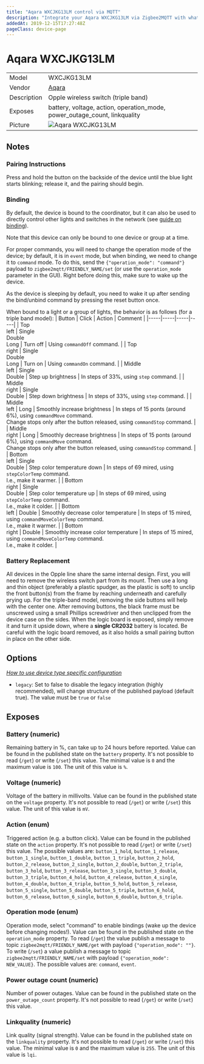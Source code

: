 ```yaml
---
title: "Aqara WXCJKG13LM control via MQTT"
description: "Integrate your Aqara WXCJKG13LM via Zigbee2MQTT with whatever smart home infrastructure you are using without the vendor's bridge or gateway."
addedAt: 2019-12-15T17:27:48Z
pageClass: device-page
---
```


<!-- !!!! -->
<!-- ATTENTION: This file is auto-generated through docgen! -->
<!-- You can only edit the "Notes"-Section between the two comment lines "Notes BEGIN" and "Notes END". -->
<!-- Do not use h1 or h2 heading within "## Notes"-Section. -->
<!-- !!!! -->

# Aqara WXCJKG13LM

|     |     |
|-----|-----|
| Model | WXCJKG13LM  |
| Vendor  | [Aqara](/supported-devices/#v=Aqara)  |
| Description | Opple wireless switch (triple band) |
| Exposes | battery, voltage, action, operation_mode, power_outage_count, linkquality |
| Picture | ![Aqara WXCJKG13LM](https://www.zigbee2mqtt.io/images/devices/WXCJKG13LM.png) |


<!-- Notes BEGIN: You can edit here. Add "## Notes" headline if not already present. -->
## Notes

### Pairing Instructions
Press and hold the button on the backside of the device until the blue light starts blinking; release it, and the pairing should begin.

### Binding
By default, the device is bound to the coordinator, but it can also be used to directly control other lights and switches in the network (see [guide on binding](https://www.zigbee2mqtt.io/guide/usage/binding.html)).

Note that this device can only be bound to one device or group at a time.

For proper commands, you will need to change the operation mode of the device; by default, it is in `event` mode, but when binding, we need to change it to `command` mode.
To do this, send the `{"operation_mode": "command"}` payload to `zigbee2mqtt/FRIENDLY_NAME/set` (or use the `operation_mode` parameter in the GUI). Right before doing this, make sure to wake up the device.

As the device is sleeping by default, you need to wake it up after sending the bind/unbind command by pressing the reset button once.

When bound to a light or a group of lights, the behavior is as follows (for a triple band model):
| Button | Click | Action | Comment |
|-----|-----|-----|-----|
| Top<br>left | Single<br>Double<br>Long  | Turn off | Using `commandOff` command. |
| Top<br>right | Single<br>Double<br>Long  | Turn on | Using `commandOn` command. |
| Middle<br>left | Single<br>Double | Step up brightness | In steps of 33%, using `step` command. |
| Middle<br>right | Single<br>Double | Step down brightness | In steps of 33%, using `step` command. |
| Middle<br>left | Long | Smoothly increase brightness | In steps of 15 ponts (around 6%), using `commandMove` command.<br>Change stops only after the button released, using `commandStop` command. |
| Middle<br>right | Long | Smoothly decrease brightness | In steps of 15 ponts (around 6%), using `commandMove` command.<br>Change stops only after the button released, using `commandStop` command. |
| Bottom<br>left | Single<br>Double | Step color temperature down | In steps of 69 mired, using `stepColorTemp` command.<br>I.e., make it warmer. |
| Bottom<br>right | Single<br>Double | Step color temperature up | In steps of 69 mired, using `stepColorTemp` command.<br>I.e., make it colder. |
| Bottom<br>left | Double | Smoothly decrease color temperature | In steps of 15 mired, using `commandMoveColorTemp` command.<br>I.e., make it warmer. |
| Bottom<br>right | Double | Smoothly increase color temperature | In steps of 15 mired, using `commandMoveColorTemp` command.<br>I.e., make it colder. |

### Battery Replacement
All devices in the Opple line share the same internal design. First, you will need to remove the wireless switch part from its mount.
Then use a long and thin object (preferably a plastic spudger, as the plastic is soft) to unclip the front button(s) from the frame by reaching underneath and carefully prying up.
For the triple-band model, removing the side buttons will help with the center one. After removing buttons, the black frame must be unscrewed using a small Phillips screwdriver and then unclipped from the device case on the sides.
When the logic board is exposed, simply remove it and turn it upside down, where a **single CR2032** battery is located. Be careful with the logic board removed, as it also holds a small pairing button in place on the other side.
<!-- Notes END: Do not edit below this line -->



## Options
*[How to use device type specific configuration](../guide/configuration/devices-groups.md#specific-device-options)*

* `legacy`: Set to false to disable the legacy integration (highly recommended), will change structure of the published payload (default true). The value must be `true` or `false`


## Exposes

### Battery (numeric)
Remaining battery in %, can take up to 24 hours before reported.
Value can be found in the published state on the `battery` property.
It's not possible to read (`/get`) or write (`/set`) this value.
The minimal value is `0` and the maximum value is `100`.
The unit of this value is `%`.

### Voltage (numeric)
Voltage of the battery in millivolts.
Value can be found in the published state on the `voltage` property.
It's not possible to read (`/get`) or write (`/set`) this value.
The unit of this value is `mV`.

### Action (enum)
Triggered action (e.g. a button click).
Value can be found in the published state on the `action` property.
It's not possible to read (`/get`) or write (`/set`) this value.
The possible values are: `button_1_hold`, `button_1_release`, `button_1_single`, `button_1_double`, `button_1_triple`, `button_2_hold`, `button_2_release`, `button_2_single`, `button_2_double`, `button_2_triple`, `button_3_hold`, `button_3_release`, `button_3_single`, `button_3_double`, `button_3_triple`, `button_4_hold`, `button_4_release`, `button_4_single`, `button_4_double`, `button_4_triple`, `button_5_hold`, `button_5_release`, `button_5_single`, `button_5_double`, `button_5_triple`, `button_6_hold`, `button_6_release`, `button_6_single`, `button_6_double`, `button_6_triple`.

### Operation mode (enum)
Operation mode, select "command" to enable bindings (wake up the device before changing modes!).
Value can be found in the published state on the `operation_mode` property.
To read (`/get`) the value publish a message to topic `zigbee2mqtt/FRIENDLY_NAME/get` with payload `{"operation_mode": ""}`.
To write (`/set`) a value publish a message to topic `zigbee2mqtt/FRIENDLY_NAME/set` with payload `{"operation_mode": NEW_VALUE}`.
The possible values are: `command`, `event`.

### Power outage count (numeric)
Number of power outages.
Value can be found in the published state on the `power_outage_count` property.
It's not possible to read (`/get`) or write (`/set`) this value.

### Linkquality (numeric)
Link quality (signal strength).
Value can be found in the published state on the `linkquality` property.
It's not possible to read (`/get`) or write (`/set`) this value.
The minimal value is `0` and the maximum value is `255`.
The unit of this value is `lqi`.

